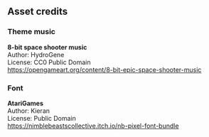 ## Asset credits

### Theme music

**8-bit space shooter music**  
Author: HydroGene  
License: CC0 Public Domain  
<https://opengameart.org/content/8-bit-epic-space-shooter-music>

### Font

**AtariGames**   
Author: Kieran  
License: Public Domain  
<https://nimblebeastscollective.itch.io/nb-pixel-font-bundle>

